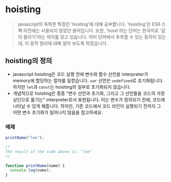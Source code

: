 # hoisting

> javascript의 독특한 특징인 'hosting'에 대해 공부합니다.
> 'hoisting'은 ES6 스펙 이전에는 사용되지 않았던 용어입니다.
> 또한, 'hoist'라는 단어는 한국어로 '감아 올리기'라는 의미를 갖고 있습니다.
> 이미 단어에서 추측할 수 있는 동작이 있는데, 이 동작 원리에 대해 알아 보도록 하겠습니다.

## hoisting의 정의

- javascript hoisting은 코드 실행 전에 변수와 함수 선언을 interpreter가 memory에 할당하는 절차를 일컫습니다. `var` 선언은 `undefined`로 초기화됩니다. 하지만 `let`과 `const`는 hoisting의 일부로 초기화되지 않습니다.
- 개념적으로 hoisting은 종종 "변수 선언과 초기화, 그리고 그 선언들을 코드의 가장 상단으로 옮기는" interpreter로서 표현됩니다. 이는 변수가 정의되기 전에, 코드에 나타날 수 있게 해줍니다. 하지만, 기존 코드에서 코드 라인이 실행되기 전까지 그 어떤 변수 초기화가 일어나지 않음을 참고하세요.

### 예제

```javascript
printName("lee");

/*
The result of the code above is: "lee"
*/

function printName(name) {
  console.log(name);
}
```
